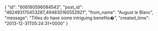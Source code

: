  {
   "id": "606180596084543",
   "post_id": "462493170453287_494830160552921",
   "from_name": "August le Blanc",
   "message": "Titles do have some intriguing benefits�",
   "created_time": "2013-12-31T05:24:31+0000"
 }
